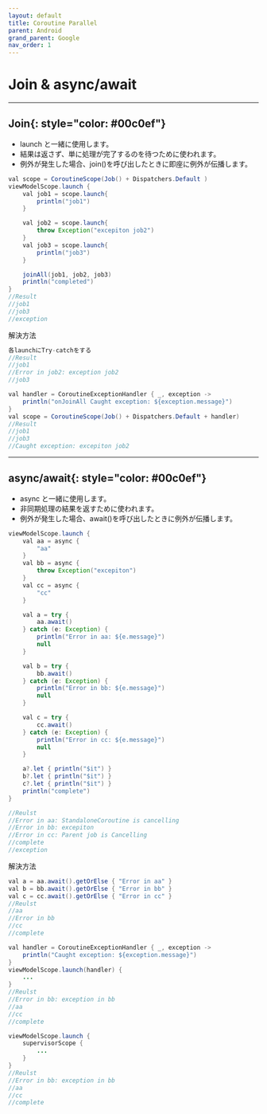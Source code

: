 ```yaml
---
layout: default
title: Coroutine Parallel
parent: Android
grand_parent: Google
nav_order: 1
---
```

# Join & async/await
<hr/>

## __Join__{: style="color: #00c0ef"}
- launch と一緒に使用します。
- 結果は返さず、単に処理が完了するのを待つために使われます。
- 例外が発生した場合、join()を呼び出したときに即座に例外が伝播します。

~~~java
val scope = CoroutineScope(Job() + Dispatchers.Default )
viewModelScope.launch {
    val job1 = scope.launch{
        println("job1")
    }

    val job2 = scope.launch{
        throw Exception("excepiton job2")
    }
    val job3 = scope.launch{
        println("job3")
    }

    joinAll(job1, job2, job3)
    println("completed")
}
//Result
//job1
//job3
//exception
~~~


解決方法


~~~java
各launchにTry-catchをする
//Result
//job1
//Error in job2: exception job2
//job3
~~~

~~~java
val handler = CoroutineExceptionHandler { _, exception ->
    println("onJoinAll Caught exception: ${exception.message}")
}
val scope = CoroutineScope(Job() + Dispatchers.Default + handler)
//Result
//job1
//job3
//Caught exception: excepiton job2
~~~

---


## __async/await__{: style="color: #00c0ef"}
- async と一緒に使用します。
- 非同期処理の結果を返すために使われます。
- 例外が発生した場合、await()を呼び出したときに例外が伝播します。

~~~java
viewModelScope.launch {
    val aa = async {
        "aa"
    }
    val bb = async {
        throw Exception("excepiton")
    }
    val cc = async {
        "cc"
    }

    val a = try {
        aa.await()
    } catch (e: Exception) {
        println("Error in aa: ${e.message}")
        null
    }

    val b = try {
        bb.await()
    } catch (e: Exception) {
        println("Error in bb: ${e.message}")
        null
    }

    val c = try {
        cc.await()
    } catch (e: Exception) {
        println("Error in cc: ${e.message}")
        null
    }

    a?.let { println("$it") }
    b?.let { println("$it") }
    c?.let { println("$it") }
    println("complete")
}

//Reulst
//Error in aa: StandaloneCoroutine is cancelling
//Error in bb: excepiton
//Error in cc: Parent job is Cancelling
//complete
//exception
~~~


解決方法


~~~java
val a = aa.await().getOrElse { "Error in aa" }
val b = bb.await().getOrElse { "Error in bb" }
val c = cc.await().getOrElse { "Error in cc" }
//Reulst
//aa
//Error in bb
//cc
//complete
~~~

~~~java
val handler = CoroutineExceptionHandler { _, exception ->
    println("Caught exception: ${exception.message}")
}
viewModelScope.launch(handler) {
    ...
}
//Reulst
//Error in bb: exception in bb
//aa
//cc
//complete
~~~

~~~java
viewModelScope.launch {
    supervisorScope {
        ...
    }
}
//Reulst
//Error in bb: exception in bb
//aa
//cc
//complete
~~~